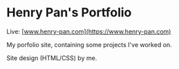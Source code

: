 # Henry Pan's Portfolio

Live: [www.henry-pan.com](https://www.henry-pan.com)

My porfolio site, containing some projects I've worked on.

Site design (HTML/CSS) by me.
